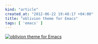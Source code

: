 ```yaml
---
kind: "article"
created_at: "2012-06-22 19:48:17 +04:00"
title: "oblivion theme for Emacs"
tags: [ 'emacs' ]
---
```

[![oblivion theme for Emacs](http://img.sovechkin.com/oblivion.png)](https://github.com/pomeo/oblivion-emacs)
